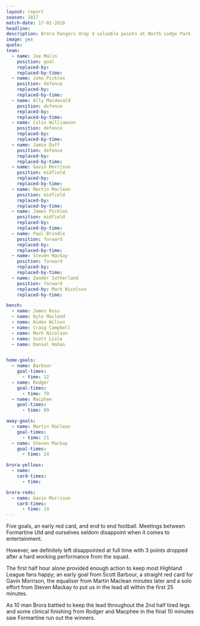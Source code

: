```yaml
---
layout: report
season: 2017
match-date: 17-02-2018
headline:
description: Brora Rangers drop 3 valuable points at North Lodge Park.
image: yes
quote:
team:
  - name: Joe Malin
    position: goal
    replaced-by:
    replaced-by-time:
  - name: John Pickles
    position: defence
    replaced-by:
    replaced-by-time:
  - name: Ally Macdonald
    position: defence
    replaced-by:
    replaced-by-time:
  - name: Colin Williamson
    position: defence
    replaced-by:
    replaced-by-time:
  - name: Jamie Duff
    position: defence
    replaced-by:
    replaced-by-time:
  - name: Gavin Morrison
    position: midfield
    replaced-by:
    replaced-by-time:
  - name: Martin Maclean
    position: midfield
    replaced-by:
    replaced-by-time:
  - name: James Pickles
    position: midfield
    replaced-by:
    replaced-by-time:
  - name: Paul Brindle
    position: forward
    replaced-by:
    replaced-by-time:
  - name: Steven Mackay
    position: forward
    replaced-by:
    replaced-by-time:
  - name: Zander Sutherland
    position: forward
    replaced-by: Mark Nicolson
    replaced-by-time:

bench:
  - name: James Ross
  - name: Kyle Macleod
  - name: Aiden Wilson
  - name: Craig Campbell
  - name: Mark Nicolson
  - name: Scott Lisle
  - name: Daniel Hoban


home-goals:
  - name: Barbour
    goal-times:
      - time: 12
  - name: Rodger
    goal-times:
      - time: 79
  - name: Macphee
    goal-times:
      - time: 89

away-goals:
  - name: Martin Maclean
    goal-times:
      - time: 21
  - name: Steven Mackay
    goal-times:
      - time: 24

brora-yellows:
  - name:
    card-times:
      - time:

brora-reds:
  - name: Gavin Morrison
    card-times:
      - time: 14
---
```

Five goals, an early red card, and end to end football. Meetings between Formartine Utd and ourselves seldom disappoint when it comes to entertainment.

However, we definitely left disappointed at full time with 3 points dropped after a hard working performance from the squad.

The first half hour alone provided enough action to keep most Highland League fans happy; an early goal from Scott Barbour, a straight red card for Gavin Morrison, the equaliser from Martin Maclean minutes later and a solo effort from Steven Mackay to put us in the lead all within the first 25 minutes.

As 10 man Brora battled to keep the lead throughout the 2nd half tired legs and some clinical finishing from Rodger and Macphee in the final 10 minutes saw Formartine run out the winners.
